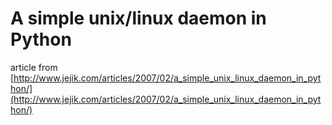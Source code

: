 A simple unix/linux daemon in Python
==========================

article from [http://www.jejik.com/articles/2007/02/a_simple_unix_linux_daemon_in_python/](http://www.jejik.com/articles/2007/02/a_simple_unix_linux_daemon_in_python/)
